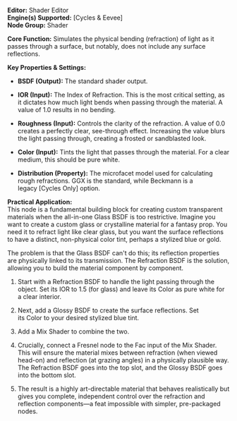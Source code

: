 **Editor:** Shader Editor  
**Engine(s) Supported:** [Cycles & Eevee]  
**Node Group:** Shader

**Core Function:** Simulates the physical bending (refraction) of light as it passes through a surface, but notably, does not include any surface reflections.

**Key Properties & Settings:**

- **BSDF (Output):** The standard shader output.
    
- **IOR (Input):** The Index of Refraction. This is the most critical setting, as it dictates how much light bends when passing through the material. A value of 1.0 results in no bending.
    
- **Roughness (Input):** Controls the clarity of the refraction. A value of 0.0 creates a perfectly clear, see-through effect. Increasing the value blurs the light passing through, creating a frosted or sandblasted look.
    
- **Color (Input):** Tints the light that passes through the material. For a clear medium, this should be pure white.
    
- **Distribution (Property):** The microfacet model used for calculating rough refractions. GGX is the standard, while Beckmann is a legacy [Cycles Only] option.
    

**Practical Application:**  
This node is a fundamental building block for creating custom transparent materials when the all-in-one Glass BSDF is too restrictive. Imagine you want to create a custom glass or crystalline material for a fantasy prop. You need it to refract light like clear glass, but you want the surface reflections to have a distinct, non-physical color tint, perhaps a stylized blue or gold.

The problem is that the Glass BSDF can't do this; its reflection properties are physically linked to its transmission. The Refraction BSDF is the solution, allowing you to build the material component by component.

1. Start with a Refraction BSDF to handle the light passing through the object. Set its IOR to 1.5 (for glass) and leave its Color as pure white for a clear interior.
    
2. Next, add a Glossy BSDF to create the surface reflections. Set its Color to your desired stylized blue tint.
    
3. Add a Mix Shader to combine the two.
    
4. Crucially, connect a Fresnel node to the Fac input of the Mix Shader. This will ensure the material mixes between refraction (when viewed head-on) and reflection (at grazing angles) in a physically plausible way. The Refraction BSDF goes into the top slot, and the Glossy BSDF goes into the bottom slot.
    
5. The result is a highly art-directable material that behaves realistically but gives you complete, independent control over the refraction and reflection components—a feat impossible with simpler, pre-packaged nodes.